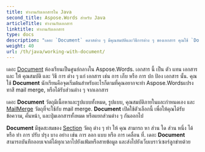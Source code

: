 ```yaml
---
title: ทํางานกับเอกสารใน Java
second_title: Aspose.Words สําหรับ Java
articleTitle: ทํางานกับเอกสาร
linktitle: ทํางานกับเอกสาร
type: docs
description: "เดอะ `Document` คลาสต่าง ๆ มีคุณสมบัติและวิธีการต่าง ๆ ของเอกสาร คุณใช้ `Document` นักเรียนคือจุดเริ่มต้นสําหรับอะไรก็ตามที่คุณอยากจะทํา Aspose.Words สําหรับ Java. เดอะ `Document` สามารถบันทึกออบเจกต์ไปยังแฟ้มหรือสายข้อมูล และส่งไปยังเบราว์เซอร์ด้วย"
weight: 40
url: /th/java/working-with-document/
---
```


เดอะ [Document](https://reference.aspose.com/words/java/com.aspose.words/document/) ห้องเรียนเป็นศูนย์กลางใน Aspose.Words. เอกสาร นี้ เป็น ตัว แทน เอกสาร และ ให้ คุณสมบัติ และ วิธี การ ต่าง ๆ แก่ เอกสาร เช่น การ เก็บ หรือ การ ปก ป้อง เอกสาร นั้น. คุณใช้ **Document** นักเรียนคือจุดเริ่มต้นสําหรับอะไรก็ตามที่คุณอยากจะทํา Aspose.Wordsแปรงทาสี mail merge, หรือได้รับส่วนต่าง ๆ จากเอกสาร

เดอะ **Document** วัตถุมีเนื้อหาและรูปแบบทั้งหมด, รูปแบบ, คุณสมบัติภายในและกําหนดเอง และ [MailMerge](https://reference.aspose.com/words/java/com.aspose.words/mailmerge/) วัตถุที่จะใช้กับ mail merge. **Document** เปิดใช้ตัวเลือกนี้ เพื่อให้คุณได้รับข้อความ, คั่นหน้า, และปุ่มเอกสารทั้งหมด หรือแยกส่วนต่าง ๆ กันออกไป

**Document** มีชุดสะสมของ [Section](https://reference.aspose.com/words/java/com.aspose.words/section/) วัตถุ ต่าง ๆ ทํา ให้ คุณ สามารถ หา ส่วน ใด ส่วน หนึ่ง ได้ หรือ ทํา การ ปรับ ปรุง บาง อย่าง เช่น การ ลอก แบบ หรือ การ เคลื่อน ที่. เดอะ **Document** สามารถบันทึกออบเจกต์ได้ทุกเวลาไปยังแฟ้มหรือสายข้อมูล และส่งไปยังเว็บเบราว์เซอร์ลูกข่ายด้วย
